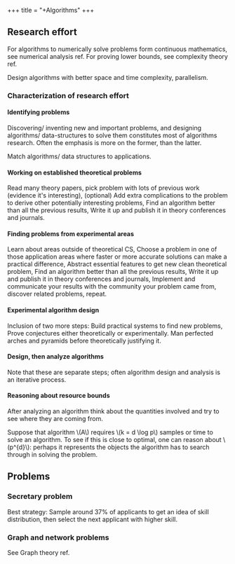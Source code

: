+++
title = "+Algorithms"
+++
## Research effort
For algorithms to numerically solve problems form continuous mathematics, see numerical analysis ref. For proving lower bounds, see complexity theory ref.

Design algorithms with better space and time complexity, parallelism.

### Characterization of research effort
#### Identifying problems
Discovering/ inventing new and important problems, and designing algorithms/ data-structures to solve them constitutes most of algorithms research. Often the emphasis is more on the former, than the latter.

Match algorithms/ data structures to applications.

#### Working on established theoretical problems
Read many theory papers, pick problem with lots of previous work (evidence it's interesting), (optional) Add extra complications to the problem to derive other potentially interesting problems, Find an algorithm better than all the previous results, Write it up and publish it in theory conferences and journals.

#### Finding problems from experimental areas
Learn about areas outside of theoretical CS, Choose a problem in one of those application areas where faster or more accurate solutions can make a practical difference, Abstract essential features to get new clean theoretical problem, Find an algorithm better than all the previous results, Write it up and publish it in theory conferences and journals, Implement and communicate your results with the community your problem came from, discover related problems, repeat.

#### Experimental algorithm design
Inclusion of two more steps: Build practical systems to find new problems, Prove conjectures either theoretically or experimentally. Man perfected arches and pyramids before theoretically justifying it.

#### Design, then analyze algorithms
Note that these are separate steps; often algorithm design and analysis is an iterative process.

#### Reasoning about resource bounds
After analyzing an algorithm think about the quantities involved and try to see where they are coming from.

Suppose that algorithm \\(A\\) requires \\(k = d \log p\\) samples or time to solve an algorithm. To see if this is close to optimal, one can reason about \\(p^{d}\\): perhaps it represents the objects the algorithm has to search through in solving the problem.

## Problems
### Secretary problem
Best strategy: Sample around 37\% of applicants to get an idea of skill distribution, then select the next applicant with higher skill.

### Graph and network problems
See Graph theory ref.

